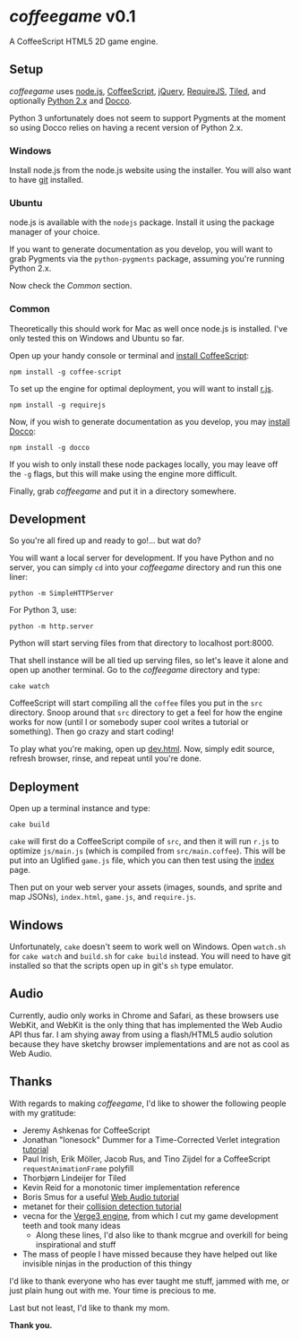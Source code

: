 *coffeegame* v0.1
=================

A CoffeeScript HTML5 2D game engine.

Setup
-----

*coffeegame* uses [node.js](http://nodejs.org/),
[CoffeeScript](http://coffeescript.org/),
[jQuery](http://jquery.com/),
[RequireJS](http://requirejs.org/),
[Tiled](http://www.mapeditor.org/), and optionally
[Python 2.x](http://python.org/) and
[Docco](http://jashkenas.github.com/docco/).

Python 3 unfortunately does not seem to support Pygments at the moment
so using Docco relies on having a recent version of Python 2.x.

### Windows

Install node.js from the node.js website using the installer. You will
also want to have [git](http://git-scm.com/downloads/) installed.

### Ubuntu

node.js is available with the `nodejs` package. Install it using the
package manager of your choice.

If you want to generate documentation as you develop, you will want to
grab Pygments via the `python-pygments` package, assuming you're
running Python 2.x.

Now check the *Common* section.

### Common

Theoretically this should work for Mac as well once node.js is
installed. I've only tested this on Windows and Ubuntu so far.

Open up your handy console or terminal and
[install CoffeeScript](http://coffeescript.org/#installation):

    npm install -g coffee-script

To set up the engine for optimal deployment, you will want to install
[r.js](http://requirejs.org/docs/optimization.html#download).

    npm install -g requirejs

Now, if you wish to generate documentation as you develop, you may
[install Docco](http://jashkenas.github.com/docco/):

    npm install -g docco

If you wish to only install these node packages locally, you may leave
off the `-g` flags, but this will make using the engine more difficult.

Finally, grab *coffeegame* and put it in a directory somewhere.

Development
-----------

So you're all fired up and ready to go!... but wat do?

You will want a local server for development. If you have Python and no
server, you can simply `cd` into your *coffeegame* directory and run
this one liner:

    python -m SimpleHTTPServer

For Python 3, use:

    python -m http.server

Python will start serving files from that directory to localhost
port:8000.

That shell instance will be all tied up serving files, so let's leave
it alone and open up another terminal. Go to the *coffeegame* directory
and type:

    cake watch

CoffeeScript will start compiling all the `coffee` files you put in the
`src` directory. Snoop around that `src` directory to get a feel for
how the engine works for now (until I or somebody super cool writes a
tutorial or something). Then go crazy and start coding!

To play what you're making, open up
[dev.html](http://localhost:8000/dev.html). Now, simply edit source,
refresh browser, rinse, and repeat until you're done.

Deployment
----------

Open up a terminal instance and type:

    cake build

`cake` will first do a CoffeeScript compile of `src`, and then it will
run `r.js` to optimize `js/main.js` (which is compiled from
`src/main.coffee`). This will be put into an Uglified `game.js` file,
which you can then test using the [index](http://localhost:8000/) page.

Then put on your web server your assets (images, sounds, and sprite and
map JSONs), `index.html`, `game.js`, and `require.js`.

Windows
-------

Unfortunately, `cake` doesn't seem to work well on Windows. Open
`watch.sh` for `cake watch` and `build.sh` for `cake build` instead.
You will need to have git installed so that the scripts open up in
git's `sh` type emulator.

Audio
-----

Currently, audio only works in Chrome and Safari, as these browsers use
WebKit, and WebKit is the only thing that has implemented the Web Audio
API thus far. I am shying away from using a flash/HTML5 audio solution
because they have sketchy browser implementations and are not as cool
as Web Audio.

Thanks
------

With regards to making *coffeegame*, I'd like to shower the following
people with my gratitude:

*   Jeremy Ashkenas for CoffeeScript
*   Jonathan "lonesock" Dummer for a Time-Corrected Verlet
    integration [tutorial](http://lonesock.net/article/verlet.html)
*   Paul Irish, Erik Möller, Jacob Rus, and Tino Zijdel for a
    CoffeeScript `requestAnimationFrame` polyfill
*   Thorbjørn Lindeijer for Tiled
*   Kevin Reid for a monotonic timer implementation reference
*   Boris Smus for a useful [Web Audio tutorial](http://www.html5rocks.com/en/tutorials/webaudio/intro/)
*   metanet for their [collision detection tutorial](http://www.metanetsoftware.com/technique/tutorialA.html)
*   vecna for the [Verge3 engine](http://verge-rpg.com/), from which I
    cut my game development teeth and took many ideas
    +   Along these lines, I'd also like to thank mcgrue and overkill
        for being inspirational and stuff
*   The mass of people I have missed because they have helped out
    like invisible ninjas in the production of this thingy

I'd like to thank everyone who has ever taught me stuff, jammed with
me, or just plain hung out with me. Your time is precious to me.

Last but not least, I'd like to thank my mom.

**Thank you.**

